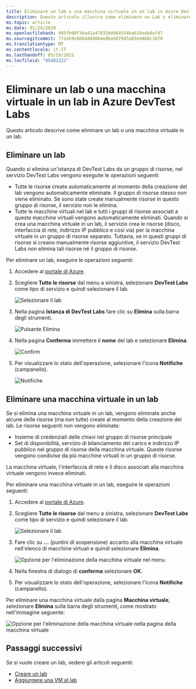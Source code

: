 ```yaml
---
title: Eliminare un lab o una macchina virtuale in un lab in Azure DevTest Labs
description: Questo articolo illustra come eliminare un Lab o eliminare una macchina virtuale in un Lab usando il portale di Azure (Azure DevTest Labs).
ms.topic: article
ms.date: 01/24/2020
ms.openlocfilehash: 495fb98f3da41a47d316dd64554ba616ede0af47
ms.sourcegitcommit: 772eb9c6684dd4864e0ba507945a83e48b8c16f0
ms.translationtype: MT
ms.contentlocale: it-IT
ms.lasthandoff: 03/19/2021
ms.locfileid: "85481222"
---
```

# <a name="delete-a-lab-or-vm-in-a-lab-in-azure-devtest-labs"></a>Eliminare un lab o una macchina virtuale in un lab in Azure DevTest Labs
Questo articolo descrive come eliminare un lab o una macchina virtuale in un lab.

## <a name="delete-a-lab"></a>Eliminare un lab
Quando si elimina un'istanza di DevTest Labs da un gruppo di risorse, nel servizio DevTest Labs vengono eseguite le operazioni seguenti: 

- Tutte le risorse create automaticamente al momento della creazione del lab vengono automaticamente eliminate. Il gruppo di risorse stesso non viene eliminato. Se sono state create manualmente risorse in questo gruppo di risorse, il servizio non le elimina. 
- Tutte le macchine virtuali nel lab e tutti i gruppi di risorse associati a queste macchine virtuali vengono automaticamente eliminati. Quando si crea una macchina virtuale in un lab, il servizio crea le risorse (disco, interfaccia di rete, indirizzo IP pubblico e così via) per la macchina virtuale in un gruppo di risorse separato. Tuttavia, se in questi gruppi di risorse si creano manualmente risorse aggiuntive, il servizio DevTest Labs non elimina tali risorse né il gruppo di risorse. 

Per eliminare un lab, eseguire le operazioni seguenti: 

1. Accedere al [portale di Azure](https://portal.azure.com).
2. Scegliere **Tutte le risorse** dal menu a sinistra, selezionare **DevTest Labs** come tipo di servizio e quindi selezionare il lab.

    ![Selezionare il lab](media/devtest-lab-delete-lab-vm/select-lab.png)
3. Nella pagina **Istanza di DevTest Labs** fare clic su **Elimina** sulla barra degli strumenti. 

    ![Pulsante Elimina](media/devtest-lab-delete-lab-vm/delete-button.png)
4. Nella pagina **Conferma** immettere il **nome** del lab e selezionare **Elimina**. 

    ![Confirm](media/devtest-lab-delete-lab-vm/confirm-delete.png)
5. Per visualizzare lo stato dell'operazione, selezionare l'icona **Notifiche** (campanello). 

    ![Notifiche](media/devtest-lab-delete-lab-vm/delete-status.png)

 
## <a name="delete-a-vm-in-a-lab"></a>Eliminare una macchina virtuale in un lab
Se si elimina una macchina virtuale in un lab, vengono eliminate anche alcune delle risorse (ma non tutte) create al momento della creazione del lab. Le risorse seguenti non vengono eliminate: 

-   Insieme di credenziali delle chiavi nel gruppo di risorse principale
-   Set di disponibilità, servizio di bilanciamento del carico e indirizzo IP pubblico nel gruppo di risorse della macchina virtuale. Queste risorse vengono condivise da più macchine virtuali in un gruppo di risorse. 

La macchina virtuale, l'interfaccia di rete e il disco associati alla macchina virtuale vengono invece eliminati. 

Per eliminare una macchina virtuale in un lab, eseguire le operazioni seguenti: 

1. Accedere al [portale di Azure](https://portal.azure.com).
2. Scegliere **Tutte le risorse** dal menu a sinistra, selezionare **DevTest Labs** come tipo di servizio e quindi selezionare il lab.

    ![Selezionare il lab](media/devtest-lab-delete-lab-vm/select-lab.png)
3. Fare clic su **...** (puntini di sospensione) accanto alla macchina virtuale nell'elenco di macchine virtuali e quindi selezionare **Elimina**. 

    ![Opzione per l'eliminazione della macchina virtuale nel menu](media/devtest-lab-delete-lab-vm/delete-vm-menu-in-list.png)
4. Nella finestra di dialogo di **conferma** selezionare **OK**. 
5. Per visualizzare lo stato dell'operazione, selezionare l'icona **Notifiche** (campanello). 

Per eliminare una macchina virtuale dalla pagina **Macchina virtuale**, selezionare **Elimina** sulla barra degli strumenti, come mostrato nell'immagine seguente:

![Opzione per l'eliminazione della macchina virtuale nella pagina della macchina virtuale](media/devtest-lab-delete-lab-vm/delete-from-vm-page.png) 


## <a name="next-steps"></a>Passaggi successivi
Se si vuole creare un lab, vedere gli articoli seguenti: 

- [Creare un lab](devtest-lab-create-lab.md)
- [Aggiungere una VM al lab](devtest-lab-add-vm.md)